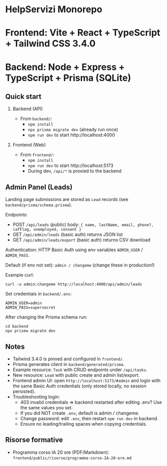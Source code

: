 # HelpServizi Monorepo

# Frontend: Vite + React + TypeScript + Tailwind CSS 3.4.0
# Backend: Node + Express + TypeScript + Prisma (SQLite)

## Quick start

1. Backend (API)
   - From `backend/`:
     - `npm install`
     - `npx prisma migrate dev` (already run once)
     - `npm run dev` to start http://localhost:4000

2. Frontend (Web)
   - From `frontend/`:
     - `npm install`
     - `npm run dev` to start http://localhost:5173
     - During dev, `/api/*` is proxied to the backend

## Admin Panel (Leads)

Landing page submissions are stored as `Lead` records (see `backend/prisma/schema.prisma`).

Endpoints:
 - POST `/api/leads` (public) body: `{ name, lastName, email, phone?, cafFlag, unemployed, consent }`
 - GET `/api/admin/leads` (basic auth) returns JSON list
 - GET `/api/admin/leads/export` (basic auth) returns CSV download

Authentication: HTTP Basic Auth using env variables `ADMIN_USER` / `ADMIN_PASS`.

Default (if env not set): `admin / changeme` (change these in production!)

Example curl:
```
curl -u admin:changeme http://localhost:4000/api/admin/leads
```

Set credentials in `backend/.env`:
```
ADMIN_USER=admin
ADMIN_PASS=supersecret 
```

After changing the Prisma schema run:
```
cd backend
npx prisma migrate dev
```

## Notes
 - Tailwind 3.4.0 is pinned and configured in `frontend/`.
 - Prisma generates client in `backend/generated/prisma`.
 - Example resource: `Task` with CRUD endpoints under `/api/tasks`.
  - New resource: `Lead` with public create and admin list/export.
  - Frontend admin UI: open `http://localhost:5173/#admin` and login with the same Basic Auth credentials (only stored locally, no session persisted).
  - Troubleshooting login:
    * 403 invalid credentials => backend restarted after editing .env? Use the same values you set.
    * If you did NOT create `.env`, default is admin / changeme.
    * Change password: edit `.env`, then restart `npm run dev` in backend.
    * Ensure no leading/trailing spaces when copying credentials.

## Risorse formative
- Programma corso IA 20 ore (PDF/Markdown): `frontend/public/risorse/programma-corso-IA-20-ore.md`